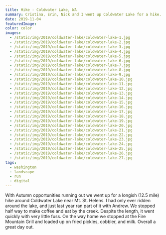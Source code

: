 ```yaml
---
title: Hike - Coldwater Lake, WA
summary: Cristina, Erin, Nick and I went up Coldwater Lake for a hike.
date: 2019-11-04
featuredImage:
color: color
images:
  - /static/img/2019/coldwater-lake/coldwater-lake-1.jpg
  - /static/img/2019/coldwater-lake/coldwater-lake-2.jpg
  - /static/img/2019/coldwater-lake/coldwater-lake-3.jpg
  - /static/img/2019/coldwater-lake/coldwater-lake-4.jpg
  - /static/img/2019/coldwater-lake/coldwater-lake-5.jpg
  - /static/img/2019/coldwater-lake/coldwater-lake-6.jpg
  - /static/img/2019/coldwater-lake/coldwater-lake-7.jpg
  - /static/img/2019/coldwater-lake/coldwater-lake-8.jpg
  - /static/img/2019/coldwater-lake/coldwater-lake-9.jpg
  - /static/img/2019/coldwater-lake/coldwater-lake-10.jpg
  - /static/img/2019/coldwater-lake/coldwater-lake-11.jpg
  - /static/img/2019/coldwater-lake/coldwater-lake-12.jpg
  - /static/img/2019/coldwater-lake/coldwater-lake-13.jpg
  - /static/img/2019/coldwater-lake/coldwater-lake-14.jpg
  - /static/img/2019/coldwater-lake/coldwater-lake-15.jpg
  - /static/img/2019/coldwater-lake/coldwater-lake-16.jpg
  - /static/img/2019/coldwater-lake/coldwater-lake-17.jpg
  - /static/img/2019/coldwater-lake/coldwater-lake-18.jpg
  - /static/img/2019/coldwater-lake/coldwater-lake-19.jpg
  - /static/img/2019/coldwater-lake/coldwater-lake-20.jpg
  - /static/img/2019/coldwater-lake/coldwater-lake-21.jpg
  - /static/img/2019/coldwater-lake/coldwater-lake-22.jpg
  - /static/img/2019/coldwater-lake/coldwater-lake-23.jpg
  - /static/img/2019/coldwater-lake/coldwater-lake-24.jpg
  - /static/img/2019/coldwater-lake/coldwater-lake-25.jpg
  - /static/img/2019/coldwater-lake/coldwater-lake-26.jpg
  - /static/img/2019/coldwater-lake/coldwater-lake-27.jpg    
tags:
  - washington
  - landscape
  - run
  - digital
---
```

With Autumn opportunities running out we went up for a longish (12.5 mile) hike around Coldwater Lake near Mt. St. Helens. I had only ever ridden around the lake, and just last year ran part of it with Andrew. We stopped half way to make coffee and eat by the creek. Despite the length, it went quickly with very little fuss. On the way home we stopped at the Fire Mountain Grill and loaded up on fried pickles, cobbler, and milk. Overall a great day out.
